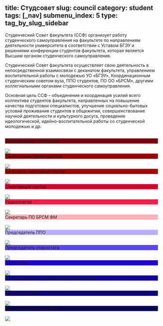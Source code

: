 title: Студсовет
slug: council
category: student
tags: [_nav]
submenu_index: 5
type: tag_by_slug_sidebar
---

Студенческий Совет факультета (ССФ) организует работу студенческого самоуправления на факультете по направлениям деятельности университета в соответствии с Уставом БГЭУ и решениями конференции студентов факультета, которая является Высшим органом студенческого самоуправления.

Студенческий Совет факультета осуществляет свою деятельность в непосредственной взаимосвязи с деканатом факультета, управлением воспитательной работы с молодежью УО «БГЭУ», Координационным студенческим советом вуза, ППО студентов, ПО ОО «БРСМ», другими коллегиальными органами студенческого самоуправления.

Основная цель ССФ – объединение и координация усилий всего коллектива студентов факультета, направленных на повышение качества подготовки специалистов, улучшение социально-бытовых условий проживания студентов в общежитии, совершенствование научной деятельности и культурного досуга, проведение идеологической, идейно-воспитательной работы со студенческой молодежью и др.

<br>

<div>
  <div class="i2Style" style="background:#7c040d">Председатель студсовета</div><br>
  <img class="hide" src="/img/collages/predsedatel_stud.jpg">
</div>

<div>
  <div class="i2Style" style="background:#960105";>Заместитель председателя</div><br>
  <img class="hide" src="/img/collages/zamest_stud.jpg">
</div>

<div>
  <div class="i2Style" style="background:#a70105">Культурно-массовый сектор</div><br>
  <img class="hide" src="/img/collages/kulturn_mass.jpg">
</div>

<div>
  <div class="i2Style" style="background:#d2062b">Спортивный сектор</div><br>
  <img class="hide" src="/img/collages/sport_sector.jpg">
</div>

<div>
  <div class="i2Style" style="background:#fc1b43">Редколлегия</div><br>
  <img class="hide" src="/img/collages/redkollegiya.jpg">
</div>

<div>
  <div class="i2Style" style="background:#ffb1b7">Секретарь ПО БРСМ ФМ</div><br>
  <img class="hide" src="/img/collages/secretar_po.jpg">
</div>

<div>
  <div class="i2Style" style="background:#bcb1fd">Председатель ППО</div><br>
  <img class="hide" src="/img/collages/predsedatel_po.jpg">
</div>

<div>
  <div class="i2Style" style="background:#5a46fd">Председатель старостата</div><br>
  <img class="hide" src="/img/collages/predsedatel_star.jpg">
</div>

<div>
  <div class="i2Style" style="background:#1f06d3">Секретарь</div><br>
  <img class="hide" src="/img/collages/secretar.jpg">
</div>

<div>
  <div class="i2Style" style="background:#110398">Информационно-пропагандистский сектор</div><br>
  <img class="hide" src="/img/collages/informaction_sect.jpg">
</div>

<div>
  <div class="i2Style" style="background:#0d027c">Научный сектор</div><br>
  <img class="hide" src="/img/collages/nauchn.jpg">
</div>

<div>
  <div class="i2Style" style="background:#080151">Организационный сектор</div><br>
  <img class="hide" src="/img/collages/organization_sect.jpg">
</div>
